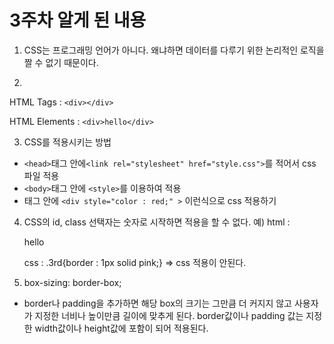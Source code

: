 <h1>3주차 알게 된 내용</h1>

1. CSS는 프로그래밍 언어가 아니다.
왜냐하면 데이터를 다루기 위한 논리적인 로직을 짤 수 없기 때문이다.

2. 
HTML Tags :
`<div></div> `

HTML Elements :
`<div>hello</div>`

3. CSS를 적용시키는 방법
- `<head>`태그 안에`<link rel="stylesheet" href="style.css">`를 적어서 css 파일 적용
- `<body>`태그 안에 `<style>`를 이용하여 적용
- 태그 안에 `<div style="color : red;" >` 이런식으로 css 적용하기

4. CSS의 id, class 선택자는 숫자로 시작하면 적용을 할 수 없다.
예)
html : <p class=3rd>hello</p>
css : .3rd{border : 1px solid pink;} => css 적용이 안된다.

5. box-sizing: border-box;
-  border나 padding을 추가하면 해당 box의 크기는 그만큼 더 커지지 않고 사용자가 지정한 너비나 높이만큼 길이에 맞추게 된다. border값이나 padding 값는 지정한  width값이나 height값에 포함이 되어 적용된다.
